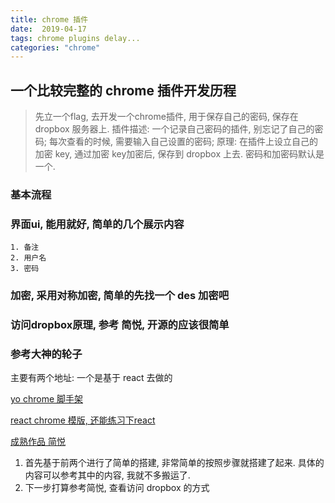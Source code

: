 ```yaml
---
title: chrome 插件
date:  2019-04-17
tags: chrome plugins delay...
categories: "chrome"
---
```


## 一个比较完整的 chrome 插件开发历程

> 先立一个flag, 去开发一个chrome插件, 用于保存自己的密码, 保存在dropbox 服务器上.
> 插件描述: 一个记录自己密码的插件, 别忘记了自己的密码; 每次查看的时候, 需要输入自己设置的密码;
> 原理: 在插件上设立自己的加密 key, 通过加密 key加密后, 保存到 dropbox 上去. 密码和加密码默认是一个.

### 基本流程
 ### 界面ui, 能用就好, 简单的几个展示内容
    1. 备注
    2. 用户名
    3. 密码
 ### 加密, 采用对称加密, 简单的先找一个 des 加密吧
 ### 访问dropbox原理, 参考 简悦, 开源的应该很简单

 ### 参考大神的轮子
 主要有两个地址:
 一个是基于 react 去做的

 [yo chrome 脚手架](https://github.com/yeoman/generator-chrome-extension)

 [react chrome 模版, 还能练习下react](https://github.com/yeoman/generator-chrome-extension)

 [成熟作品 简悦](https://github.com/Kenshin/simpread)

1. 首先基于前两个进行了简单的搭建, 非常简单的按照步骤就搭建了起来. 具体的内容可以参考其中的内容, 我就不多搬运了.
2. 下一步打算参考简悦, 查看访问 dropbox 的方式